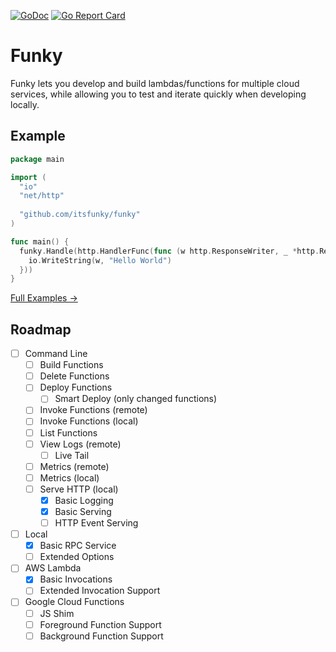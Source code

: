 [![GoDoc](https://godoc.org/github.com/itsfunky/funky?status.svg)](https://godoc.org/github.com/itsfunky/funky)
[![Go Report Card](https://goreportcard.com/badge/github.com/itsfunky/funky)](https://goreportcard.com/report/github.com/itsfunky/funky)

# Funky

Funky lets you develop and build lambdas/functions for multiple cloud services, while allowing you to test and iterate quickly when developing locally.

## Example

```go
package main

import (
  "io"
  "net/http"
  
  "github.com/itsfunky/funky"
)

func main() {
  funky.Handle(http.HandlerFunc(func (w http.ResponseWriter, _ *http.Request) {
    io.WriteString(w, "Hello World")
  }))
}
```

[Full Examples →](example)

## Roadmap

- [ ] Command Line
  - [ ] Build Functions
  - [ ] Delete Functions
  - [ ] Deploy Functions
    - [ ] Smart Deploy (only changed functions)
  - [ ] Invoke Functions (remote)
  - [ ] Invoke Functions (local)
  - [ ] List Functions
  - [ ] View Logs (remote)
    - [ ] Live Tail
  - [ ] Metrics (remote)
  - [ ] Metrics (local)
  - [ ] Serve HTTP (local)
    - [x] Basic Logging
    - [x] Basic Serving
    - [ ] HTTP Event Serving
- [ ] Local
  - [x] Basic RPC Service
  - [ ] Extended Options
- [ ] AWS Lambda
  - [x] Basic Invocations
  - [ ] Extended Invocation Support
- [ ] Google Cloud Functions
  - [ ] JS Shim
  - [ ] Foreground Function Support
  - [ ] Background Function Support
